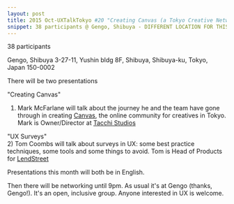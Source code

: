 ```yaml
---
layout: post
title: 2015 Oct-UXTalkTokyo #20 "Creating Canvas (a Tokyo Creative Network)" by Mark McFarlane & "UX Surveys" by Tom Coombs
snippet: 38 participants @ Gengo, Shibuya - DIFFERENT LOCATION FOR THIS MONTH! (Check the map)<br> -
---
```

38 participants

Gengo, Shibuya 3-27-11, Yushin bldg 8F, Shibuya, Shibuya-ku, Tokyo, Japan 150-0002

There will be two presentations

"Creating Canvas"<br>
1) Mark McFarlane will talk about the journey he and the team have gone through in creating [Canvas](http://www.canvas.co.com/), the online community for creatives in Tokyo. Mark is Owner/Director at [Tacchi Studios](http://tacchistudios.com/)

"UX Surveys"<br>
2) Tom Coombs will talk about surveys in UX: some best practice techniques, some tools and some things to avoid. Tom is Head of Products for [LendStreet](http://www.lendstreet.com)

Presentations this month will both be in English.

Then there will be networking until 9pm. As usual it's at Gengo (thanks, Gengo!). It's an open, inclusive group. Anyone interested in UX is welcome.

